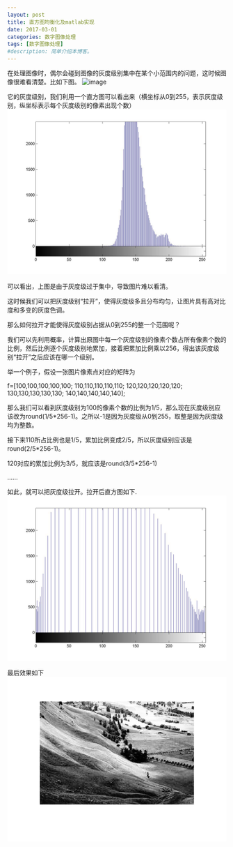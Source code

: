 ```yaml
---
layout: post
title: 直方图均衡化及matlab实现
date: 2017-03-01
categories: 数字图像处理
tags: [数字图像处理]
#description: 简单介绍本博客。
---
```


在处理图像时，偶尔会碰到图像的灰度级别集中在某个小范围内的问题，这时候图像很难看清楚。比如下图。
![image](http://upload-images.jianshu.io/upload_images/32598-41f7e0b3c5b6f63f?imageMogr2/auto-orient/strip%7CimageView2/2/w/1240)

它的灰度级别，我们利用一个直方图可以看出来（横坐标从0到255，表示灰度级别，纵坐标表示每个灰度级别的像素出现个数）
![imgae](2.jpg)

可以看出，上图是由于灰度级过于集中，导致图片难以看清。

这时候我们可以把灰度级别“拉开”，使得灰度级多且分布均匀，让图片具有高对比度和多变的灰度色调。

 

那么如何拉开才能使得灰度级别占据从0到255的整一个范围呢？

我们可以先利用概率，计算出原图中每一个灰度级别的像素个数占所有像素个数的比例，然后比例逐个灰度级别地累加，接着把累加比例乘以256，得出该灰度级别“拉开”之后应该在哪一个级别。

举一个例子，假设一张图片像素点对应的矩阵为

f=[100,100,100,100,100;
110,110,110,110,110;
120,120,120,120,120;
130,130,130,130,130;
140,140,140,140,140];

那么我们可以看到灰度级别为100的像素个数的比例为1/5，那么现在灰度级别应该改为round(1/5*256-1)。之所以-1是因为灰度级从0到255，取整是因为灰度级均为整数。

接下来110所占比例也是1/5，累加比例变成2/5，所以灰度级别应该是round(2/5*256-1)。

120对应的累加比例为3/5，就应该是round(3/5*256-1)

……

如此，就可以把灰度级拉开。拉开后直方图如下.
![](3.jpg)

最后效果如下
![](4.jpg)